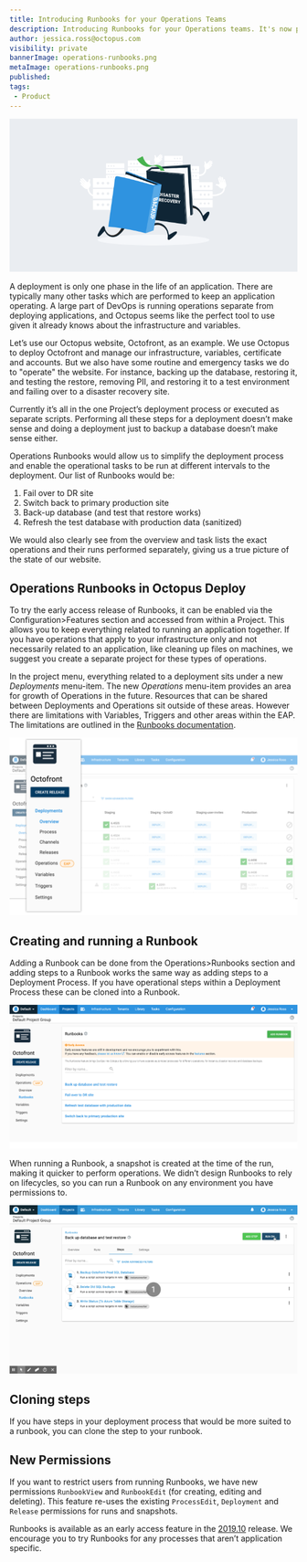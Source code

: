```yaml
---
title: Introducing Runbooks for your Operations Teams
description: Introducing Runbooks for your Operations teams. It's now possible to run operations and maintenance focused tasks like file clean-ups, backup and restore jobs as well as disaster recovery failovers.
author: jessica.ross@octopus.com
visibility: private
bannerImage: operations-runbooks.png
metaImage: operations-runbooks.png
published:
tags:
 - Product
---
```


![Illustration showing books running (i.e. runbooks) throught a server room](operations-runbooks.png)

A deployment is only one phase in the life of an application. There are typically many other tasks which are performed to keep an application operating. A large part of DevOps is running operations separate from deploying applications, and Octopus seems like the perfect tool to use given it already knows about the infrastructure and variables.

Let’s use our Octopus website, Octofront, as an example. We use Octopus to deploy Octofront and manage our infrastructure, variables, certificate and accounts. But we also have some routine and emergency tasks we do to "operate" the website. For instance, backing up the database, restoring it, and testing the restore, removing PII, and restoring it to a test environment and failing over to a disaster recovery site.

Currently it’s all in the one Project’s deployment process or executed as separate scripts. Performing all these steps for a deployment doesn’t make sense and doing a deployment just to backup a database doesn’t make sense either.

Operations Runbooks would allow us to simplify the deployment process and enable the operational tasks to be run at different intervals to the deployment. Our list of Runbooks would be:
1. Fail over to DR site
2. Switch back to primary production site
3. Back-up database (and test that restore works)
4. Refresh the test database with production data (sanitized)

We would also clearly see from the overview and task lists the exact operations and their runs performed separately, giving us a true picture of the state of our website.

## Operations Runbooks in Octopus Deploy
To try the early access release of Runbooks, it can be enabled via the Configuration>Features section and accessed from within a Project. This allows you to keep everything related to running an application together. If you have operations that apply to your infrastructure only and not necessarily related to an application, like cleaning up files on machines, we suggest you create a separate project for these types of operations.

In the project menu, everything related to a deployment sits under a new *Deployments* menu-item. The new *Operations* menu-item provides an area for growth of Operations in the future. Resources that can be shared between Deployments and Operations sit outside of these areas. However there are limitations with Variables, Triggers and other areas within the EAP. The limitations are outlined in the [Runbooks documentation](#).

![Screenshot showing the new menu structure within a project](deployments-01.png)

## Creating and running a Runbook
Adding a Runbook can be done from the Operations>Runbooks section and adding steps to a Runbook works the same way as adding steps to a Deployment Process. If you have operational steps within a Deployment Process these can be cloned into a Runbook.

![Screenshot of the Runbooks screen](runbooks-01.png)

When running a Runbook, a snapshot is created at the time of the run, making it quicker to perform operations. We didn’t design Runbooks to rely on lifecycles, so you can run a Runbook on any environment you have permissions to.

![Animated gif of a Runbook being run](running-runbook.gif)

## Cloning steps
If you have steps in your deployment process that would be more suited to a runbook, you can clone the step to your runbook.

## New Permissions
If you want to restrict users from running Runbooks, we have new permissions `RunbookView` and `RunbookEdit` (for creating, editing and deleting). This feature re-uses the existing `ProcessEdit`, `Deployment` and `Release` permissions for runs and snapshots.

Runbooks is available as an early access feature in the [2019.10](#) release. We encourage you to try Runbooks for any processes that aren’t application specific.